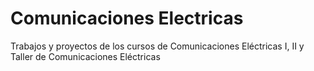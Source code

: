 # Comunicaciones Electricas
Trabajos y proyectos de los cursos de Comunicaciones Eléctricas I, II y Taller de Comunicaciones Eléctricas